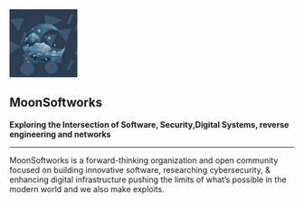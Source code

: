 <a href="https://discord.gg/ryVSrNp94V">
    <img src="https://raw.githubusercontent.com/7justus/stdrbx/main/moonsoft.png" width="120" height="120" alt="MoonSoftworks">
</a>

<h2>MoonSoftworks</h2>
<p><strong>Exploring the Intersection of Software, Security,Digital Systems, reverse engineering and networks </strong></p>
<hr />
<p>
    MoonSoftworks is a forward-thinking organization and open community focused on building innovative software, researching cybersecurity, & enhancing digital infrastructure pushing the limits of what’s possible in the modern world and we also make exploits.
</p>
